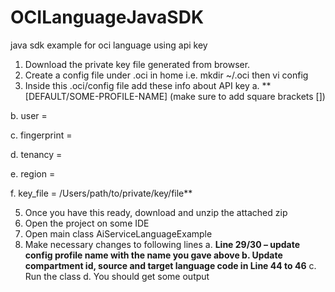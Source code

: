 # OCILanguageJavaSDK
java sdk example for oci language using api key

1.	Download the private key file generated from browser.
2.	Create a config file under .oci in home i.e. mkdir  ~/.oci then vi config
3.	Inside this .oci/config file add these info about API key
  a.	**[DEFAULT/SOME-PROFILE-NAME] (make sure to add square brackets [])

  b.	user = <user-id>
  
  c.	fingerprint = <fingerprint>
  
  d.	tenancy = <tenant-id>
  
  e.	region = <region>
  
  f.	key_file = /Users/path/to/private/key/file**
  
5.	Once you have this ready, download and unzip the attached zip
6.	Open the project on some IDE
7.	Open main class AiServiceLanguageExample
8.	Make necessary changes to following lines
  a.	**Line 29/30 – update config profile name with the name you gave above
  b.	Update compartment id, source and target language code in Line 44 to 46**
  c.	Run the class
  d.	You should get some output

